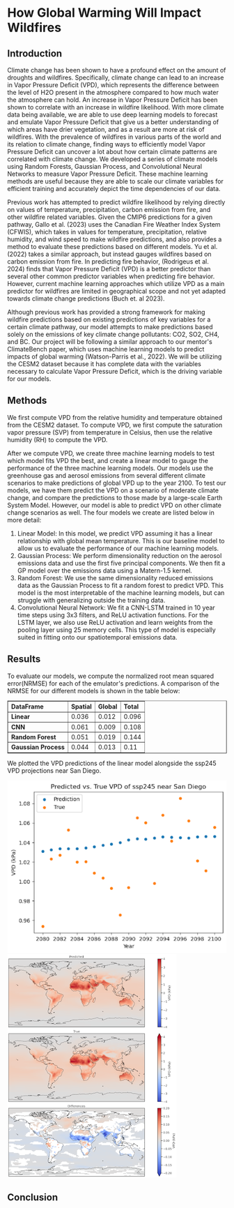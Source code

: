 # How Global Warming Will Impact Wildfires
## Introduction

  Climate change has been shown to have a profound effect on the amount of droughts and wildfires. Specifically, climate change can lead to an increase in Vapor Pressure Deficit (VPD), which represents the difference between the level of H2O present in the atmosphere compared to how much water the atmosphere can hold. An increase in Vapor Pressure Deficit has been shown to correlate with an increase in wildfire likelihood. With more climate data being available, we are able to use deep learning models to forecast and emulate Vapor Pressure Deficit that give us a better understanding of which areas have drier vegetation, and as a result are more at risk of wildfires. With the prevalence of wildfires in various parts of the world and its relation to climate change, finding ways to efficiently model Vapor Pressure Deficit can uncover a lot about how certain climate patterns are correlated with climate change. We developed a series of climate models using Random Forests, Gaussian Process, and Convolutional Neural Networks to measure Vapor Pressure Deficit. These machine learning methods are useful because they are able to scale our climate variables for efficient training and accurately depict the time dependencies of our data.
  
  Previous work has attempted to predict wildfire likelihood by relying directly on values of temperature, precipitation, carbon emission from fire, and other wildfire related variables. Given the CMIP6 predictions for a given pathway, Gallo et al. (2023) uses the Canadian Fire Weather Index System (CFWIS), which takes in values for temperature, precipitation, relative humidity, and wind speed to make wildfire predictions, and also provides a method to evaluate these predictions based on different models. Yu et al. (2022) takes a similar approach, but instead gauges wildfires based on carbon emission from fire. In predicting fire behavior, (Rodrigeus et al. 2024) finds that Vapor Pressure Deficit (VPD) is a better predictor than several other common predictor variables when predicting fire behavior. However, current machine learning approaches which utilize VPD as a main predictor for wildfires are limited in geographical scope and not yet adapted towards climate change predictions (Buch et. al 2023).
  
  Although previous work has provided a strong framework for making wildfire predictions based on existing predictions of key variables for a certain climate pathway, our model attempts to make predictions based solely on the emissions of key climate change pollutants: CO2, SO2, CH4, and BC. Our project will be following a similar approach to our mentor's ClimateBench paper, which uses machine learning models to predict impacts of global warming (Watson-Parris et al., 2022). We will be utilizing the CESM2 dataset because it has complete data with the variables necessary to calculate Vapor Pressure Deficit, which is the driving variable for our models.


## Methods
We first compute VPD from the relative humidity and temperature obtained from the CESM2 dataset. To compute VPD, we first compute the saturation vapor pressure (SVP) from temperature in Celsius, then use the relative humidity (RH) to compute the VPD. 

After we compute VPD, we create three machine learning models to test which model fits VPD the best, and create a linear model to gauge the performance of the three machine learning models. Our models use the greenhouse gas and aerosol emissions from several different climate scenarios to make predictions of global VPD up to the year 2100. To test our models, we have them predict the VPD on a scenario of moderate climate change, and compare the predictions to those made by a large-scale Earth System Model. However, our model is able to predict VPD on other climate change scenarios as well. The four models we create are listed below in more detail:
1. Linear Model: In this model, we predict VPD assuming it has a linear relationship with global mean temperature. This is our baseline model to allow us to evaluate the performance of our machine learning models.
2. Gaussian Process: We perform dimensionality reduction on the aerosol emissions data and use the first five principal components. We then fit a GP model over the emissions data using a Matern-1.5 kernel.
3. Random Forest: We use the same dimensionality reduced emissions data as the Gaussian Process to fit a random forest to predict VPD. This model is the most interpretable of the machine learning models, but can struggle with generalizing outside the training data.
4. Convolutional Neural Network: We fit a CNN-LSTM trained in 10 year time steps using 3x3 filters, and ReLU activation functions. For the LSTM layer, we also use ReLU activation and learn weights from the pooling layer using 25 memory cells. This type of model is especially suited in fitting onto our spatiotemporal emissions data.

## Results

To evaluate our models, we compute the normalized root mean squared error(NRMSE) for each of the emulator's predictions. A comparison of the NRMSE for our different models is shown in the table below:

<table border="1" class="dataframe">
  <thead>
    <tr style="text-align: left;">
      <th>DataFrame</th>
      <th>Spatial</th>
      <th>Global</th>
      <th>Total</th>
    </tr>
  </thead>
  <tbody>
    <tr>
      <td><strong>Linear</strong></td>
      <td>0.036</td>
      <td>0.012</td>
      <td>0.096</td>
    </tr>
    <tr>
      <td><strong>CNN</strong></td>
      <td>0.061</td>
      <td>0.009</td>
      <td>0.108</td>
    </tr>
    <tr>
      <td><strong>Random Forest</strong></td>
      <td>0.051</td>
      <td>0.019</td>
      <td>0.144</td>
    </tr>
    <tr>
      <td><strong>Gaussian Process</strong></td>
      <td>0.044</td>
      <td>0.013</td>
      <td>0.11</td>
    </tr>
  </tbody>
</table>

We plotted the VPD predictions of the linear model alongside the ssp245 VPD projections near San Diego.

<img alt="Baseline Results" src="figures/linear_results.png">



<img alt="Model comparison" src="figures/linear_comparison.png">


## Conclusion
